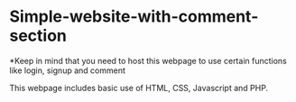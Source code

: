 # Simple-website-with-comment-section

*Keep in mind that you need to host this webpage to use certain functions like login, signup and comment

This webpage includes basic use of HTML, CSS, Javascript and PHP.
